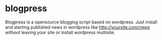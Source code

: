 blogpress
=========

Blogpress is a opensource blogging script based on wordpress. Just install and starting published news in wordpress like http://yoursite.com/news without leaving your site or install wordpress multisite.
